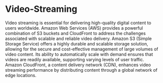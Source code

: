 # Video-Streaming
Video streaming is essential for delivering high-quality digital content to users worldwide. Amazon Web Services (AWS) provides a powerful combination of S3 buckets and CloudFront to address the challenges associated with scalable and reliable video delivery. Amazon S3 (Simple Storage Service) offers a highly durable and scalable storage solution, allowing for the secure and cost-effective management of large volumes of video content. Its ability to automatically scale with demand ensures that videos are  readily available, supporting varying levels of user traffic. Amazon CloudFront, a content delivery network (CDN), enhances video streaming performance by distributing content through a global network of edge locations. 
